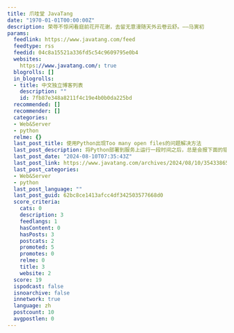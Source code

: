 ```yaml
---
title: 爪哇堂 JavaTang
date: "1970-01-01T00:00:00Z"
description: 荣辱不惊闲看庭前花开花谢，去留无意漫随天外云卷云舒。——马寅初
params:
  feedlink: https://www.javatang.com/feed
  feedtype: rss
  feedid: 04c8a15521a336fd5c54c9609795e0b4
  websites:
    https://www.javatang.com/: true
  blogrolls: []
  in_blogrolls:
  - title: 中文独立博客列表
    description: ""
    id: 7fb87e348a8211f4c19e4b0b0da225bd
  recommended: []
  recommender: []
  categories:
  - Web&Server
  - python
  relme: {}
  last_post_title: 使用Python出现Too many open files的问题解决方法
  last_post_description: 将Python部署到服务上运行一段时间之后，总是会报下面的错误： [Errno 24] Too many op […]
  last_post_date: "2024-08-10T07:35:43Z"
  last_post_link: https://www.javatang.com/archives/2024/08/10/35433865.html
  last_post_categories:
  - Web&Server
  - python
  last_post_language: ""
  last_post_guid: 62bc8ce1413afcc4df342503577668d0
  score_criteria:
    cats: 0
    description: 3
    feedlangs: 1
    hasContent: 0
    hasPosts: 3
    postcats: 2
    promoted: 5
    promotes: 0
    relme: 0
    title: 3
    website: 2
  score: 19
  ispodcast: false
  isnoarchive: false
  innetwork: true
  language: zh
  postcount: 10
  avgpostlen: 0
---
```

